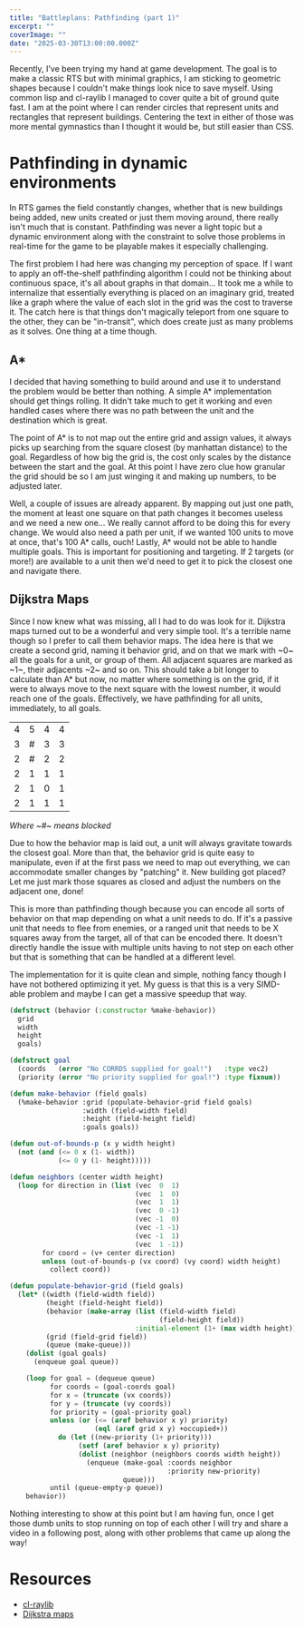 ```yaml
---
title: "Battleplans: Pathfinding (part 1)"
excerpt: ""
coverImage: ""
date: "2025-03-30T13:00:00.000Z"
---
```


Recently, I've been trying my hand at game development. The goal is to make a classic RTS but with minimal graphics, I am sticking to geometric shapes because I couldn't make things look nice to save myself. Using common lisp and cl-raylib I managed to cover quite a bit of ground quite fast. I am at the point where I can render circles that represent units and rectangles that represent buildings. Centering the text in either of those was more mental gymnastics than I thought it would be, but still easier than CSS.

# Pathfinding in dynamic environments

In RTS games the field constantly changes, whether that is new buildings being added, new units created or just them moving around, there really isn't much that is constant. Pathfinding was never a light topic but a dynamic environment along with the constraint to solve those problems in real-time for the game to be playable makes it especially challenging.

The first problem I had here was changing my perception of space. If I want to apply an off-the-shelf pathfinding algorithm I could not be thinking about continuous space, it's all about graphs in that domain... It took me a while to internalize that essentially everything is placed on an imaginary grid, treated like a graph where the value of each slot in the grid was the cost to traverse it. The catch here is that things don't magically teleport from one square to the other, they can be "in-transit", which does create just as many problems as it solves. One thing at a time though.

## A*

I decided that having something to build around and use it to understand the problem would be better than nothing. A simple A* implementation should get things rolling. It didn't take much to get it working and even handled cases where there was no path between the unit and the destination which is great.

The point of A* is to not map out the entire grid and assign values, it always picks up searching from the square closest (by manhattan distance) to the goal. Regardless of how big the grid is, the cost only scales by the distance between the start and the goal. At this point I have zero clue how granular the grid should be so I am just winging it and making up numbers, to be adjusted later.

Well, a couple of issues are already apparent. By mapping out just one path, the moment at least one square on that path changes it becomes useless and we need a new one... We really cannot afford to be doing this for every change. We would also need a path per unit, if we wanted 100 units to move at once, that's 100 A* calls, ouch! Lastly, A* would not be able to handle multiple goals. This is important for positioning and targeting. If 2 targets (or more!) are available to a unit then we'd need to get it to pick the closest one and navigate there.

## Dijkstra Maps

Since I now knew what was missing, all I had to do was look for it. Dijkstra maps turned out to be a wonderful and very simple tool. It's a terrible name though so I prefer to call them behavior maps. The idea here is that we create a second grid, naming it behavior grid, and on that we mark with ~0~ all the goals for a unit, or group of them. All adjacent squares are marked as ~1~, their adjacents ~2~ and so on. This should take a bit longer to calculate than A* but now, no matter where something is on the grid, if it were to always move to the next square with the lowest number, it would reach one of the goals. Effectively, we have pathfinding for all units, immediately, to all goals.

|   |   |   |   |
|---|---|---|---|
| 4 | 5 | 4 | 4 |
| 3 | # | 3 | 3 |
| 2 | # | 2 | 2 |
| 2 | 1 | 1 | 1 |
| 2 | 1 | 0 | 1 |
| 2 | 1 | 1 | 1 |

_Where ~#~ means blocked_

Due to how the behavior map is laid out, a unit will always gravitate towards the closest goal. More than that, the behavior grid is quite easy to manipulate, even if at the first pass we need to map out everything, we can accommodate smaller changes by "patching" it. New building got placed? Let me just mark those squares as closed and adjust the numbers on the adjacent one, done!

This is more than pathfinding though because you can encode all sorts of behavior on that map depending on what a unit needs to do. If it's a passive unit that needs to flee from enemies, or a ranged unit that needs to be X squares away from the target, all of that can be encoded there. It doesn't directly handle the issue with multiple units having to not step on each other but that is something that can be handled at a different level.

The implementation for it is quite clean and simple, nothing fancy though I have not bothered optimizing it yet. My guess is that this is a very SIMD-able problem and maybe I can get a massive speedup that way.


```lisp
(defstruct (behavior (:constructor %make-behavior))
  grid
  width
  height
  goals)

(defstruct goal
  (coords   (error "No CORRDS supplied for goal!")   :type vec2)
  (priority (error "No priority supplied for goal!") :type fixnum))

(defun make-behavior (field goals)
  (%make-behavior :grid (populate-behavior-grid field goals)
                  :width (field-width field)
                  :height (field-height field)
                  :goals goals))

(defun out-of-bounds-p (x y width height)
  (not (and (<= 0 x (1- width))
            (<= 0 y (1- height)))))

(defun neighbors (center width height)
  (loop for direction in (list (vec  0  1)
                               (vec  1  0)
                               (vec  1  1)
                               (vec  0 -1)
                               (vec -1  0)
                               (vec -1 -1)
                               (vec -1  1)
                               (vec  1 -1))
        for coord = (v+ center direction)
        unless (out-of-bounds-p (vx coord) (vy coord) width height)
          collect coord))

(defun populate-behavior-grid (field goals)
  (let* ((width (field-width field))
         (height (field-height field))
         (behavior (make-array (list (field-width field)
                                     (field-height field))
                               :initial-element (1+ (max width height))))
         (grid (field-grid field))
         (queue (make-queue)))
    (dolist (goal goals)
      (enqueue goal queue))

    (loop for goal = (dequeue queue)
          for coords = (goal-coords goal)
          for x = (truncate (vx coords))
          for y = (truncate (vy coords))
          for priority = (goal-priority goal)
          unless (or (<= (aref behavior x y) priority)
                     (eql (aref grid x y) +occupied+))
            do (let ((new-priority (1+ priority)))
                 (setf (aref behavior x y) priority)
                 (dolist (neighbor (neighbors coords width height))
                   (enqueue (make-goal :coords neighbor
                                       :priority new-priority)
                            queue)))
          until (queue-empty-p queue))
    behavior))
```

Nothing interesting to show at this point but I am having fun, once I get those dumb units to stop running on top of each other I will try and share a video in a following post, along with other problems that came up along the way!

# Resources

- [cl-raylib](https://github.com/longlene/cl-raylib)
- [Dijkstra maps](https://www.roguebasin.com/index.php/Dijkstra_Maps_Visualized)
